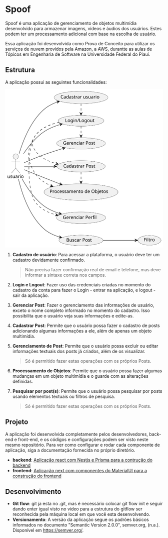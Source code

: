 # Spoof

Spoof é uma aplicação de gerenciamento de objetos multimídia desenvolvido para armazenar imagens, vídeos e áudios dos usuários. Estes podem ter um processamento adicional com base na escolha de usuário.

Essa aplicação foi desenvolvida como Prova de Conceito para utilizar os serviços de nuvem providos pela Amazon, a AWS, durantte as aulas de Tópicos em Engenharia de Software na Universidade Federal do Piauí.

## Estrutura

  A aplicação possui as seguintes funcionalidades:

  <div style="display: flex; justify-content: center;">
      <img src="./src/img/UC%20Diagram.svg" alt="Imagem contendo um diagrama de casos de uso com as funcionalidades implementadas na aplicação">
  </div>

  1. **Cadastro de usuário**: Para acessar a plataforma, o usuário deve ter um cadastro devidamente confirmado.

      > Não precisa fazer confirmação real de email e telefone, mas deve informar a sintaxe correta nos campos.

  2. **Login e Logout**: Fazer uso das credenciais criadas no momento do cadastro da conta para fazer o Login - entrar na aplicação, e logout - sair da aplicação.
  3. **Gerenciar Post**: Fazer o gerenciamento das informações de usuário, exceto o nome completo informado no momento do cadastro. Isso possibilita que o usuário veja suas informações e edite-as.
  4. **Cadastrar Post**: Permite que o usuário possa fazer o cadastro de posts adicionando algumas informações a ele, além de apenas um objeto multimídia.
  5. **Gerenciamento de Post**: Permite que o usuário possa excluir ou editar informações textuais dos posts já criados, além de os visualizar.

      > Só é permitido fazer estas operações com os próprios Posts.

  6. **Processamento de Objetos**: Permite que o usuário possa fazer algumas mudanças em um objeto multimídia e o guarde com as alterações definidas.
  7. **Pesquisar por post(s)**: Permite que o usuário possa pesquisar por posts usando elementos textuais ou filtros de pesquisa.

      > Só é permitido fazer estas operações com os próprios Posts.

<!-- Falar sobre a arquitetura da aws usada -->

## Projeto

A aplicação foi desenvolvida completamente pelos desenvolvedores, back-end e front-end, e os códigos e configurações podem ser visto neste mesmo repositório. Para ver como configurar e rodar cada componente de aplicação, siga a documentação fornecida no próprio diretório.

- **backend**: [Aplicação react com Nestjs e Prisma para a contrução do backend](./backend/)
- **frontend**: [Aplicação next com componentes do MaterialUI para a construção do frontend](./frontend/spoof/)

## Desenvolvimento

- **Git flow**: git ja esta no .git, mas é necessário colocar git flow init e seguir dando enter igual visto no video para a estrutura do gitflow ser reconhecida pela máquina local em que você esta desenvolvendo.
- **Versionamento**: A versão da aplicação segue os padrões básicos informados no documento "Semantic Version 2.0.0", semver.org, (n.a.). Disponível em https://semver.org/.